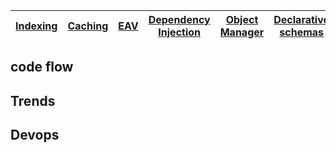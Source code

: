
<!-- tabs:start -->
<!-- tab:Architecture -->
|[Indexing](/)| [Caching](/)|[EAV](/)|[Dependency Injection](/)|[Object Manager](/)|[Declarative schemas ](/)|[interceptor](/)|[plugins](/)|[proxies](/)|
| --- | --- | --- | --- | --- | --- | --- | --- | --- |

<!-- tab:Backend -->
<!-- tab:Frontend -->
<!-- tab:UI Component -->
<!-- tab:API -->
<!-- tab:GraphQL -->
<!-- tab:Javascript -->
<!-- tabs:end -->


## code flow
<!-- tabs:start -->
<!-- tab:role -->
<!-- tab:order -->
<!-- tab:customer -->
<!-- tabs:end -->

## Trends
<!-- tabs:start -->
<!-- tab:PWA -->
<!-- tab:Headless -->
<!-- tab:Grpc|Microservices -->
<!-- tabs:end -->

## Devops
<!-- tabs:start -->
<!-- tab:Docker -->
<!-- tab:Kubernet -->
<!-- tab:CI/CD -->
<!-- tab:Deployment -->
<!-- tabs:end -->



